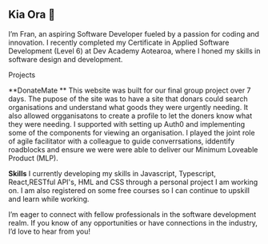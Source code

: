 ## Kia Ora 👋


I’m Fran, an aspiring Software Developer fueled by a passion for coding and innovation. I recently completed my Certificate in Applied Software Development (Level 6) at Dev Academy Aotearoa, where I honed my skills in software design and development.

Projects

**DonateMate **
This website was built for our final group project over 7 days.  The pupose of the site was to have a site that donars could search organisations and understand what goods they were urgently needing.  It also allowed orgganisatons to create a profile to let the doners know what they were needing.  I supported with setting up Auth0 and implementing some of the components for viewing an organisation.
I played the joint role of agile facilitator with a colleague to guide converrsations, iddentify roadblocks and ensure we were were able to deliver our Minimum Loveable Product (MLP).  


**Skills**
I currently developing my skills in Javascript, Typescript, React,RESTful API's, HML and CSS through a personal project I am working on.  I am also registered on some free courses so I can continue to upskill and learn while working.


I’m eager to connect with fellow professionals in the software development realm. If you know of any opportunities or have connections in the industry, I’d love to hear from you!




<!--
**fran-berridge/fran-berridge** is a ✨ _special_ ✨ repository because its `README.md` (this file) appears on your GitHub profile.

Here are some ideas to get you started:

- 🔭 I’m currently working on ...
- 🌱 I’m currently learning ...
- 👯 I’m looking to collaborate on ...
- 🤔 I’m looking for help with ...
- 💬 Ask me about ...
- 📫 How to reach me: ...
- 😄 Pronouns: ...
- ⚡ Fun fact: ...
-->
